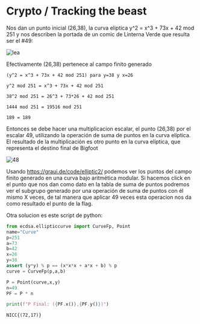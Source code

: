 # Crypto / Tracking the beast

Nos dan un punto inicial (26,38), la curva eliptica  y^2 = x^3 + 73x + 42 mod 251 y nos describen la portada de un comic de Linterna Verde que resulta ser el #49: 

![lea](https://github.com/user-attachments/assets/54038285-ade1-4aa2-9e00-1af16f80cb23)

Efectivamente (26,38) pertenece al campo finito generado

`(y^2 = x^3 + 73x + 42 mod 251) para y=38 y x=26`

`y^2 mod 251 = x^3 + 73x + 42 mod 251 `

`38^2 mod 251 = 26^3 + 73*26 + 42 mod 251`

`1444 mod 251 = 19516 mod 251`

`189 = 189`

Entonces se debe hacer una multiplicacion escalar, el punto (26,38) por el escalar 49, utilizando la operación de suma de puntos en la curva elíptica. El resultado de la multiplicación es otro punto en la curva elíptica, que representa el destino final de Bigfoot

![48](https://github.com/user-attachments/assets/4f346f88-167f-422b-9d84-9aa893a18bfa)


Usando https://graui.de/code/elliptic2/ podemos ver los puntos del campo finito generado en una curva bajo aritmética modular. Si hacemos click en el punto que nos dan como dato en la tabla de suma de puntos podremos ver el subgrupo generado por una operación de suma de puntos con él mismo X veces, de tal manera que aplicar 49 veces esta operacion nos da como resultado el punto de la flag.

Otra solucion es este script de python:
``` python
from ecdsa.ellipticcurve import CurveFp, Point
name="Curve"
p=251
a=73
b=42
x=26
y=38
assert (y*y) % p == (x*x*x + a*x + b) % p
curve = CurveFp(p,a,b)

P = Point(curve,x,y)
n=49
PF = P * n

print(f"P Final: ({PF.x()},{PF.y()})")
```

`NICC{(72,17)}`
